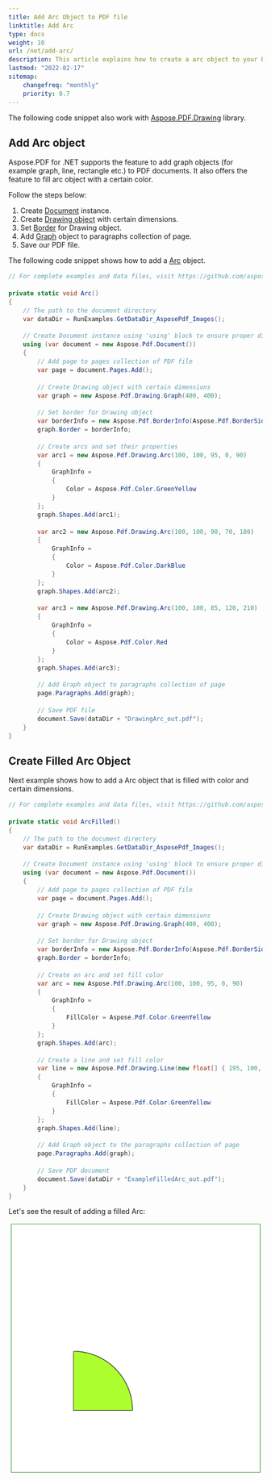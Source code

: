 ```yaml
---
title: Add Arc Object to PDF file
linktitle: Add Arc
type: docs
weight: 10
url: /net/add-arc/
description: This article explains how to create a arc object to your PDF using Aspose.PDF for .NET.
lastmod: "2022-02-17"
sitemap:
    changefreq: "monthly"
    priority: 0.7
---
```

<script type="application/ld+json">
{
    "@context": "https://schema.org",
    "@type": "TechArticle",
    "headline": "Add Arc Object to PDF file",
    "alternativeHeadline": "Add Colorful Arc Shapes to  PDF Documents",
    "abstract": "The new feature in Aspose.PDF for .NET allows users to seamlessly integrate arc objects into PDF documents, enhancing graphic capabilities by providing the ability to draw arcs in various colors and dimensions. This functionality empowers developers to create more visually appealing and customized PDF files by adding filled arcs and detailed shapes with precise control over attributes such as borders and fill colors",
    "author": {
        "@type": "Person",
        "name": "Anastasiia Holub",
        "givenName": "Anastasiia",
        "familyName": "Holub",
        "url": "https://www.linkedin.com/in/anastasiia-holub-750430225/"
    },
    "genre": "pdf document generation",
    "keywords": "Add Arc Object, PDF file, Aspose.PDF for .NET, create Arc, graph objects, filled Arc object",
    "wordcount": "472",
    "proficiencyLevel": "Beginner",
    "publisher": {
        "@type": "Organization",
        "name": "Aspose.PDF for .NET",
        "url": "https://products.aspose.com/pdf",
        "logo": "https://www.aspose.cloud/templates/aspose/img/products/pdf/aspose_pdf-for-net.svg",
        "alternateName": "Aspose",
        "sameAs": [
            "https://facebook.com/aspose.pdf/",
            "https://twitter.com/asposepdf",
            "https://www.youtube.com/channel/UCmV9sEg_QWYPi6BJJs7ELOg/featured",
            "https://www.linkedin.com/company/aspose",
            "https://stackoverflow.com/questions/tagged/aspose",
            "https://aspose.quora.com/",
            "https://aspose.github.io/"
        ],
        "contactPoint": [
            {
                "@type": "ContactPoint",
                "telephone": "+1 903 306 1676",
                "contactType": "sales",
                "areaServed": "US",
                "availableLanguage": "en"
            },
            {
                "@type": "ContactPoint",
                "telephone": "+44 141 628 8900",
                "contactType": "sales",
                "areaServed": "GB",
                "availableLanguage": "en"
            },
            {
                "@type": "ContactPoint",
                "telephone": "+61 2 8006 6987",
                "contactType": "sales",
                "areaServed": "AU",
                "availableLanguage": "en"
            }
        ]
    },
    "url": "/net/add-arc/",
    "mainEntityOfPage": {
        "@type": "WebPage",
        "@id": "/net/add-arc/"
    },
    "dateModified": "2024-11-25",
    "description": "This article explains how to create a arc object to your PDF using Aspose.PDF for .NET."
}
</script>

The following code snippet also work with [Aspose.PDF.Drawing](/pdf/net/drawing/) library.

## Add Arc object

Aspose.PDF for .NET supports the feature to add graph objects (for example graph, line, rectangle etc.) to PDF documents. It also offers the feature to fill arc object with a certain color.

Follow the steps below:

1. Create [Document](https://reference.aspose.com/pdf/net/aspose.pdf/document) instance.
1. Create [Drawing object](https://reference.aspose.com/pdf/net/aspose.pdf.drawing) with certain dimensions.
1. Set [Border](https://reference.aspose.com/pdf/net/aspose.pdf.drawing/graph/properties/border) for Drawing object.
1. Add [Graph](https://reference.aspose.com/pdf/net/aspose.pdf.drawing/graph) object to paragraphs collection of page.
1. Save our PDF file.

The following code snippet shows how to add a [Arc](https://reference.aspose.com/pdf/net/aspose.pdf.drawing/arc) object.

```csharp
// For complete examples and data files, visit https://github.com/aspose-pdf/Aspose.PDF-for-.NET

private static void Arc()
{
    // The path to the document directory
    var dataDir = RunExamples.GetDataDir_AsposePdf_Images();

    // Create Document instance using 'using' block to ensure proper disposal
    using (var document = new Aspose.Pdf.Document())
    {
        // Add page to pages collection of PDF file
        var page = document.Pages.Add();

        // Create Drawing object with certain dimensions
        var graph = new Aspose.Pdf.Drawing.Graph(400, 400);

        // Set border for Drawing object
        var borderInfo = new Aspose.Pdf.BorderInfo(Aspose.Pdf.BorderSide.All, Aspose.Pdf.Color.Green);
        graph.Border = borderInfo;

        // Create arcs and set their properties
        var arc1 = new Aspose.Pdf.Drawing.Arc(100, 100, 95, 0, 90)
        {
            GraphInfo = 
            { 
                Color = Aspose.Pdf.Color.GreenYellow 
            }
        };
        graph.Shapes.Add(arc1);

        var arc2 = new Aspose.Pdf.Drawing.Arc(100, 100, 90, 70, 180)
        {
            GraphInfo = 
            { 
                Color = Aspose.Pdf.Color.DarkBlue 
            }
        };
        graph.Shapes.Add(arc2);

        var arc3 = new Aspose.Pdf.Drawing.Arc(100, 100, 85, 120, 210)
        {
            GraphInfo = 
            { 
                Color = Aspose.Pdf.Color.Red 
            }
        };
        graph.Shapes.Add(arc3);

        // Add Graph object to paragraphs collection of page
        page.Paragraphs.Add(graph);

        // Save PDF file
        document.Save(dataDir + "DrawingArc_out.pdf");
    }
}
```

## Create Filled Arc Object

Next example shows how to add a Arc object that is filled with color and certain dimensions.

```csharp
// For complete examples and data files, visit https://github.com/aspose-pdf/Aspose.PDF-for-.NET

private static void ArcFilled()
{
    // The path to the document directory
    var dataDir = RunExamples.GetDataDir_AsposePdf_Images();

    // Create Document instance using 'using' block to ensure proper disposal
    using (var document = new Aspose.Pdf.Document())
    {
        // Add page to pages collection of PDF file
        var page = document.Pages.Add();

        // Create Drawing object with certain dimensions
        var graph = new Aspose.Pdf.Drawing.Graph(400, 400);

        // Set border for Drawing object
        var borderInfo = new Aspose.Pdf.BorderInfo(Aspose.Pdf.BorderSide.All, Aspose.Pdf.Color.Green);
        graph.Border = borderInfo;

        // Create an arc and set fill color
        var arc = new Aspose.Pdf.Drawing.Arc(100, 100, 95, 0, 90)
        {
            GraphInfo = 
            { 
                FillColor = Aspose.Pdf.Color.GreenYellow 
            }
        };
        graph.Shapes.Add(arc);

        // Create a line and set fill color
        var line = new Aspose.Pdf.Drawing.Line(new float[] { 195, 100, 100, 100, 100, 195 })
        {
            GraphInfo = 
            { 
                FillColor = Aspose.Pdf.Color.GreenYellow 
            }
        };
        graph.Shapes.Add(line);

        // Add Graph object to the paragraphs collection of page
        page.Paragraphs.Add(graph);

        // Save PDF document
        document.Save(dataDir + "ExampleFilledArc_out.pdf");
    }
}
```

Let's see the result of adding a filled Arс:

![Filled Arc](filled_arc.png)

<script type="application/ld+json">
{
    "@context": "http://schema.org",
    "@type": "SoftwareApplication",
    "name": "Aspose.PDF for .NET Library",
    "image": "https://www.aspose.cloud/templates/aspose/img/products/pdf/aspose_pdf-for-net.svg",
    "url": "https://www.aspose.com/",
    "publisher": {
        "@type": "Organization",
        "name": "Aspose.PDF",
        "url": "https://products.aspose.com/pdf",
        "logo": "https://www.aspose.cloud/templates/aspose/img/products/pdf/aspose_pdf-for-net.svg",
        "alternateName": "Aspose",
        "sameAs": [
            "https://facebook.com/aspose.pdf/",
            "https://twitter.com/asposepdf",
            "https://www.youtube.com/channel/UCmV9sEg_QWYPi6BJJs7ELOg/featured",
            "https://www.linkedin.com/company/aspose",
            "https://stackoverflow.com/questions/tagged/aspose",
            "https://aspose.quora.com/",
            "https://aspose.github.io/"
        ],
        "contactPoint": [
            {
                "@type": "ContactPoint",
                "telephone": "+1 903 306 1676",
                "contactType": "sales",
                "areaServed": "US",
                "availableLanguage": "en"
            },
            {
                "@type": "ContactPoint",
                "telephone": "+44 141 628 8900",
                "contactType": "sales",
                "areaServed": "GB",
                "availableLanguage": "en"
            },
            {
                "@type": "ContactPoint",
                "telephone": "+61 2 8006 6987",
                "contactType": "sales",
                "areaServed": "AU",
                "availableLanguage": "en"
            }
        ]
    },
    "offers": {
        "@type": "Offer",
        "price": "1199",
        "priceCurrency": "USD"
    },
    "applicationCategory": "PDF Manipulation Library for .NET",
    "downloadUrl": "https://www.nuget.org/packages/Aspose.PDF/",
    "operatingSystem": "Windows, MacOS, Linux",
    "screenshot": "https://docs.aspose.com/pdf/net/create-pdf-document/screenshot.png",
    "softwareVersion": "2022.1",
    "aggregateRating": {
        "@type": "AggregateRating",
        "ratingValue": "5",
        "ratingCount": "16"
    }
}
</script>
